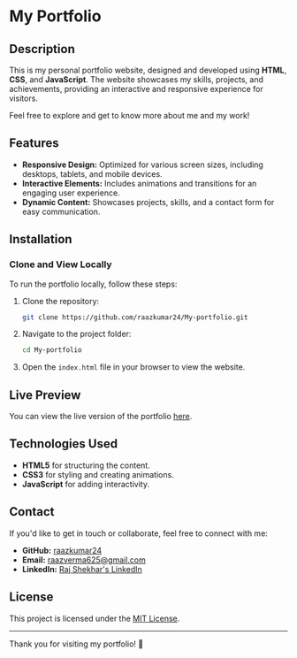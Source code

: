 # My Portfolio

## Description
This is my personal portfolio website, designed and developed using **HTML**, **CSS**, and **JavaScript**. The website showcases my skills, projects, and achievements, providing an interactive and responsive experience for visitors. 

Feel free to explore and get to know more about me and my work!

## Features
- **Responsive Design:** Optimized for various screen sizes, including desktops, tablets, and mobile devices.
- **Interactive Elements:** Includes animations and transitions for an engaging user experience.
- **Dynamic Content:** Showcases projects, skills, and a contact form for easy communication.

## Installation

### Clone and View Locally
To run the portfolio locally, follow these steps:
1. Clone the repository:
    ```bash
    git clone https://github.com/raazkumar24/My-portfolio.git
    ```
2. Navigate to the project folder:
    ```bash
    cd My-portfolio
    ```
3. Open the `index.html` file in your browser to view the website.

## Live Preview
You can view the live version of the portfolio [here](https://raazkumar24.github.io/My-portfolio/).

## Technologies Used
- **HTML5** for structuring the content.
- **CSS3** for styling and creating animations.
- **JavaScript** for adding interactivity.

## Contact
If you'd like to get in touch or collaborate, feel free to connect with me:
- **GitHub:** [raazkumar24](https://github.com/raazkumar24)
- **Email:** raazverma625@gmail.com
- **LinkedIn:** [Raj Shekhar's LinkedIn](https://www.linkedin.com/in/raj-shekhar-799898214?utm_source=share&utm_campaign=share_via&utm_content=profile&utm_medium=android_app)

## License
This project is licensed under the [MIT License](./LICENSE).

---

Thank you for visiting my portfolio! 🚀
